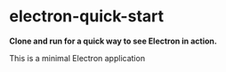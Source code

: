 # electron-quick-start

**Clone and run for a quick way to see Electron in action.**

This is a minimal Electron application